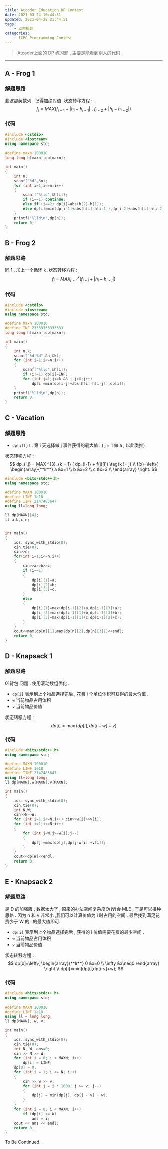 ```yaml
---
title: Atcoder Education DP Contest
date: 2021-03-24 10:44:51
updated: 2021-04-28 21:44:51
tags:
	- 动态规划
categories:
	- ICPC Programming Contest
---
```


> Atcoder上面的 DP 练习题 , 主要是能看到别人的代码 .

<!-- more -->

---

## A - Frog 1

### 解题思路

斐波那契数列 . 记得加绝对值 .状态转移方程 : 
$$
f_{i} = MAX (f_{i-1} + \lvert h_i - h_{i-1} \rvert \ ,\  f_{i-2} +\lvert h_i - h_{i-2} \rvert )
$$

### 代码

```cpp
#include <cstdio>
#include <iostream>
using namespace std;

#define maxn 100010
long long h[maxn],dp[maxn];

int main()
{
	int n;
	scanf("%d",&n);
	for (int i=1;i<=n;i++)
	{
		scanf("%lld",&h[i]);
		if (i==1) continue;
		else if (i==2) dp[i]=abs(h[2]-h[1]);
		else dp[i]=min(dp[i-1]+abs(h[i]-h[i-1]),dp[i-2]+abs(h[i]-h[i-2]));	
	}
	printf("%lld\n",dp[n]);
	return 0;
}
```

## B - Frog 2

### 解题思路

同 1 , 加上一个循环 k .状态转移方程 : 
$$
f_{i} = MAX ^{k}_{j=1} ( f_{i-j} + \lvert h_i - h_{i-j} \rvert)
$$

### 代码

```cpp
#include <cstdio>
#include <iostream>
using namespace std;

#define maxn 100010
#define INF 23333333333333
long long h[maxn],dp[maxn];

int main()
{
	int n,k;
	scanf("%d %d",&n,&k);
	for (int i=1;i<=n;i++)
	{
		scanf("%lld",&h[i]);
		if (i!=1) dp[i]=INF;
		for (int j=1;j<=k && i-j>0;j++)
			dp[i]=min(dp[i-j]+abs(h[i]-h[i-j]),dp[i]);	
	}
	printf("%lld\n",dp[n]);
	return 0;
}
```



## C - Vacation

### 解题思路

- `dp[i][j]` : 第 i 天选择做 j 事件获得的最大值 . ( j = 1 做 a , 以此类推)

状态转移方程 : 
$$
dp_{i,j} = MAX ^{3}_{k = 1} ( dp_{i-1} + f(j)[i]) \tag{k != j} \\
f(x)=\left\{  
             \begin{array}{**lr**}  
             a &x=1 \\  
             b &x=2 \\
             c &x=3 \\   
             \end{array}  
\right.
$$

```cpp
#include <bits/stdc++.h>
using namespace std;

#define MAXN 100010
#define LINF 1e18
#define IINF 2147483647
using ll=long long;

ll dp[MAXN][4];
ll a,b,c,n;


int main()
{
    ios::sync_with_stdio(0);
    cin.tie(0);
    cin>>n;
    for(int i=1;i<=n;i++) 
    {
        cin>>a>>b>>c;
        if (i==1) 
        {
            dp[i][1]=a;
            dp[i][2]=b;
            dp[i][3]=c;
        }
        else 
        {
            dp[i][1]=max(dp[i-1][2]+a,dp[i-1][3]+a);
            dp[i][2]=max(dp[i-1][1]+b,dp[i-1][3]+b);
            dp[i][3]=max(dp[i-1][1]+c,dp[i-1][2]+c);
        }
    }
    cout<<max(dp[n][1],max(dp[n][2],dp[n][3]))<<endl;
	return 0;
}
```

## D - Knapsack 1

### 解题思路

01背包 问题 . 使用滚动数组优化 .

- `dp[i]` 表示到上个物品选择完后 , 花费 i 个单位体积可获得的最大价值 . 
- `w` 当前物品占用体积
- `v` 当前物品价值

状态转移方程 : 
$$
dp[i]=\max (dp[i],dp[i-w]+v)
$$

### 代码

```cpp
#include <bits/stdc++.h>
using namespace std;

#define MAXN 100010
#define LINF 1e18
#define IINF 2147483647
using ll=long long;
ll dp[MAXN],w[MAXN],v[MAXN];

int main()
{
    ios::sync_with_stdio(0);
    cin.tie(0);
	int N,W;
    cin>>N>>W;
    for (int i=1;i<=N;i++) cin>>w[i]>>v[i];
    for (int i=1;i<=N;i++) 
    {
        for (int j=W;j>=w[i];j--)
        {
            dp[j]=max(dp[j],dp[j-w[i]]+v[i]);
        }
    }
    cout<<dp[W]<<endl;
	return 0;
}
```

## E - Knapsack 2

### 解题思路

是 D 的加强版 , 数据太大了 , 原来的办法空间复杂度$O(W)$会 MLE , 于是可以换种思路 . 因为 n 和 v 非常小 ,我们可以计算价值为 i 时占用的空间 . 最后找到满足花费少于 W 的 i 的最大值即可.

- `dp[i]` 表示到上个物品选择完后 , 获得的 i 价值需要花费的最少空间 . 
- `w` 当前物品占用体积
- `v` 当前物品价值

状态转移方程 : 
$$
dp[x]=\left\{  
             \begin{array}{**lr**}  
             0 &x=0 \\  
             \infty &x\neq0
             \end{array}  
\right.\\
dp[i]=min(dp[i],dp[i-v]+w);
$$

### 代码

```cpp
#include <bits/stdc++.h>
using namespace std;

#define MAXN 100010
#define LINF 1e18
using ll = long long;
ll dp[MAXN], w, v;

int main()
{
    ios::sync_with_stdio(0);
    cin.tie(0);
    int N, W, ans=0;
    cin >> N >> W;
    for (int i = 0; i < MAXN; i++)
        dp[i] = LINF;
    dp[0] = 0;
    for (int i = 1; i <= N; i++)
    {
        cin >> w >> v;
        for (int j = i * 1000; j >= v; j--)
        {
            dp[j] = min(dp[j], dp[j - v] + w);
        }
    }
    for (int i = 0; i < MAXN; i++)
        if (dp[i] <= W)
            ans = i;
    cout << ans << endl;
    return 0;
}
```



To Be Continued.

<!-- Q.E.D. -->